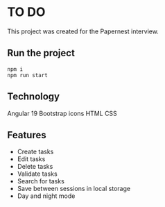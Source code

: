 # TO DO

This project was created for the Papernest interview.

## Run the project

    npm i
    npm run start

## Technology

Angular 19
Bootstrap icons
HTML
CSS

## Features

- Create tasks
- Edit tasks
- Delete tasks
- Validate tasks
- Search for tasks
- Save between sessions in local storage
- Day and night mode
